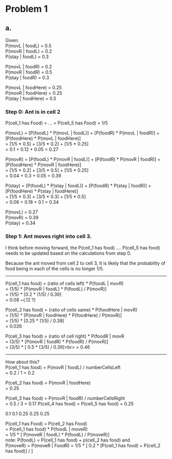# Problem 1

## a.

Given:<br>
P(movL | foodL) = 0.5<br>
P(movR | foodL) = 0.2<br>
P(stay | foodL) = 0.3<br>

P(movL | foodR) = 0.2<br>
P(movR | foodR) = 0.5<br>
P(stay | foodR) = 0.3<br>

P(movL | foodHere) = 0.25<br>
P(movR | foodHere) = 0.25<br>
P(stay | foodHere) = 0.5<br>

### Step 0: Ant is in cell 2<br>
P(cell_1 has Food) = ... = P(cell_5 has Food) = 1/5

P(movL) = [P(foodL) * P(movL | foodL)] + [P(foodR) * P(movL | foodR)] + [P(foodHere) * P(movL | foodHere)]
<br>= [1/5 * 0.5] + [3/5 * 0.2] + [1/5 * 0.25]
<br>= 0.1 + 0.12 + 0.05 = 0.27

P(movR) = [P(foodL) * P(movR | foodL)] + [P(foodR) * P(movR | foodR)] + [P(foodHere) * P(movR | foodHere)]
<br>= [1/5 * 0.2] + [3/5 * 0.5] + [1/5 * 0.25]
<br>= 0.04 + 0.3 + 0.05 = 0.39

P(stay) = [P(foodL) * P(stay | foodL)] + [P(foodR) * P(stay | foodR)] + [P(foodHere) * P(stay | foodHere)]
<br>= [1/5 * 0.3] + [3/5 * 0.3] + [1/5 * 0.5]
<br>= 0.06 + 0.18 + 0.1 = 0.34

P(movL) = 0.27<br>
P(movR) = 0.39<br>
P(stay) = 0.34
### Step 1: Ant moves right into cell 3.<br>

I think before moving forward, the P(cell_1 has food) .... P(cell_5 has food) needs to be updated based on the calculations from step 0.

Because the ant moved from cell 2 to cell 3, It is likely that the probability of food being in each of the cells is no longer 1/5.

---

P(cell_1 has food) = (ratio of cells left) * P(foodL | movR)<br>
= (1/5) * [P(movR | foodL) * P(foodL) / P(movR)]<bR>
= (1/5) * [0.2 * (1/5) / 0.39]<br>
= 0.08 ~(.12 ?)

P(cell_2 has food) = (ratio of cells same) * P(foodHere | movR)<br>
= (1/5) * [P(movR | foodHere) * P(foodHere) / P(movR)]<br>
= (1/5) * [0.25 * (1/5) / 0.39]<br>
= 0.026

P(cell_3 has food) = (ratio of cell right) * P(foodR | movR<br>
= (3/5) * [P(movR | foodR) * P(foodR) / P(movR)]<br>
= (3/5) * [ 0.5 * (3/5) / 0.39]>br>
= 0.46 

---
How about this?
<br>P(cell_1 has food) = P(movR | foodL) / numberCellsLeft
<br> = 0.2 / 1 = 0.2

P(cell_2 has food) = P(movR | foodHere)
<br> = 0.25

P(cell_3 has food) = P(movR | foodR) / numberCellsRight 
<br> = 0.5 / 3 = 0.17
P(cell_4 has food) = P(cell_5 has food) = 0.25

0.1
0.1
0.25
0.25
0.25

P(cell_1 has Food) = P(cell_2 has Food)<br>
= P(cell_1 has food) * P(foodL | moveR)<br>
= 1/5 * [ P(moveR | foodL) * P(foodL) / P(moveR)]<br>
note: P(foodL) = P(cell_1 has food) + p(cell_2 has food) and<br>
P(moveR) = P(moveR | FoodR)
= 1/5 * [ 0.2 * [P(cell_1 has food) + P(cell_2 has food)] / ]
